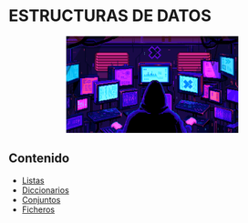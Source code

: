 # ESTRUCTURAS DE DATOS

<div align=center>
<img src="../../extras/pixel-jeff-matrix-s.gif" alt="me" width="60%">
</div>

## Contenido
- [Listas](../unidad%2003/listas/README.md)
- [Diccionarios](../unidad%2003/diccionarios/README.md)
- [Conjuntos](../unidad%2003/conjuntos/README.md)
- [Ficheros](../unidad%2003/ficheros/README.md)
